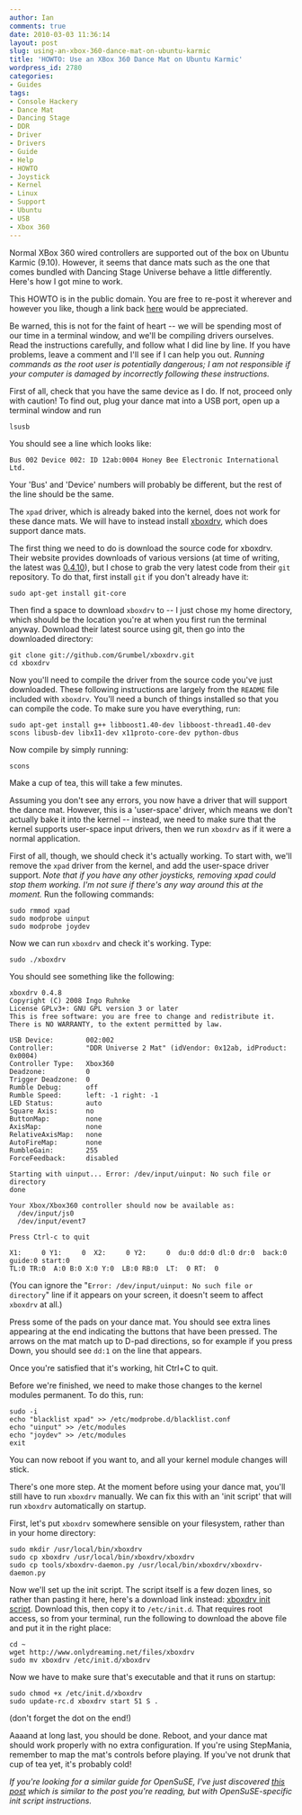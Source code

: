 ```yaml
---
author: Ian
comments: true
date: 2010-03-03 11:36:14
layout: post
slug: using-an-xbox-360-dance-mat-on-ubuntu-karmic
title: 'HOWTO: Use an XBox 360 Dance Mat on Ubuntu Karmic'
wordpress_id: 2780
categories:
- Guides
tags:
- Console Hackery
- Dance Mat
- Dancing Stage
- DDR
- Driver
- Drivers
- Guide
- Help
- HOWTO
- Joystick
- Kernel
- Linux
- Support
- Ubuntu
- USB
- Xbox 360
---
```


Normal XBox 360 wired controllers are supported out of the box on Ubuntu Karmic (9.10).  However, it seems that dance mats such as the one that comes bundled with Dancing Stage Universe behave a little differently.  Here's how I got mine to work.

This HOWTO is in the public domain.  You are free to re-post it wherever and however you like, though a link back [here](http://guides.ianrenton.com/using-an-xbox-360-dance-mat-on-ubuntu-karmic) would be appreciated.

Be warned, this is not for the faint of heart -- we will be spending most of our time in a terminal window, and we'll be compiling drivers ourselves.  Read the instructions carefully, and follow what I did line by line.  If you have problems, leave a comment and I'll see if I can help you out.  _Running commands as the root user is potentially dangerous; I am not responsible if your computer is damaged by incorrectly following these instructions._

First of all, check that you have the same device as I do.  If not, proceed only with caution!  To find out, plug your dance mat into a USB port, open up a terminal window and run

    
    lsusb


You should see a line which looks like:

    
    Bus 002 Device 002: ID 12ab:0004 Honey Bee Electronic International Ltd.


Your 'Bus' and 'Device' numbers will probably be different, but the rest of the line should be the same.

The `xpad` driver, which is already baked into the kernel, does not work for these dance mats.  We will have to instead install [xboxdrv](http://pingus.seul.org/~grumbel/xboxdrv/), which does support dance mats.

The first thing we need to do is download the source code for xboxdrv.  Their website provides downloads of various versions (at time of writing, the latest was [0.4.10](http://pingus.seul.org/~grumbel/xboxdrv/xboxdrv-linux-0.4.10.tar.bz2)), but I chose to grab the very latest code from their `git` repository.  To do that, first install `git` if you don't already have it:

    
    sudo apt-get install git-core


Then find a space to download `xboxdrv` to -- I just chose my home directory, which should be the location you're at when you first run the terminal anyway.  Download their latest source using git, then go into the downloaded directory:

    
    git clone git://github.com/Grumbel/xboxdrv.git
    cd xboxdrv


Now you'll need to compile the driver from the source code you've just downloaded.  These following instructions are largely from the `README` file included with `xboxdrv`.  You'll need a bunch of things installed so that you can compile the code.  To make sure you have everything, run:

    
    sudo apt-get install g++ libboost1.40-dev libboost-thread1.40-dev scons libusb-dev libx11-dev x11proto-core-dev python-dbus


Now compile by simply running:

    
    scons


Make a cup of tea, this will take a few minutes.

Assuming you don't see any errors, you now have a driver that will support the dance mat.  However, this is a 'user-space' driver, which means we don't actually bake it into the kernel -- instead, we need to make sure that the kernel supports user-space input drivers, then we run `xboxdrv` as if it were a normal application.

First of all, though, we should check it's actually working.  To start with, we'll remove the `xpad` driver from the kernel, and add the user-space driver support.  _Note that if you have any other joysticks, removing xpad could stop them working.  I'm not sure if there's any way around this at the moment._  Run the following commands:

    
    sudo rmmod xpad
    sudo modprobe uinput
    sudo modprobe joydev


Now we can run `xboxdrv` and check it's working.  Type:

    
    sudo ./xboxdrv


You should see something like the following:

    
    xboxdrv 0.4.8
    Copyright (C) 2008 Ingo Ruhnke 
    License GPLv3+: GNU GPL version 3 or later 
    This is free software: you are free to change and redistribute it.
    There is NO WARRANTY, to the extent permitted by law.
    
    USB Device:        002:002
    Controller:        "DDR Universe 2 Mat" (idVendor: 0x12ab, idProduct: 0x0004)
    Controller Type:   Xbox360
    Deadzone:          0
    Trigger Deadzone:  0
    Rumble Debug:      off
    Rumble Speed:      left: -1 right: -1
    LED Status:        auto
    Square Axis:       no
    ButtonMap:         none
    AxisMap:           none
    RelativeAxisMap:   none
    AutoFireMap:       none
    RumbleGain:        255
    ForceFeedback:     disabled
    
    Starting with uinput... Error: /dev/input/uinput: No such file or directory
    done
    
    Your Xbox/Xbox360 controller should now be available as:
      /dev/input/js0
      /dev/input/event7
    
    Press Ctrl-c to quit
    
    X1:     0 Y1:     0  X2:     0 Y2:     0  du:0 dd:0 dl:0 dr:0  back:0 guide:0 start:0
    TL:0 TR:0  A:0 B:0 X:0 Y:0  LB:0 RB:0  LT:  0 RT:  0


(You can ignore the "`Error: /dev/input/uinput: No such file or directory`" line if it appears on your screen, it doesn't seem to affect `xboxdrv` at all.)

Press some of the pads on your dance mat.  You should see extra lines appearing at the end indicating the buttons that have been pressed.  The arrows on the mat match up to D-pad directions, so for example if you press Down, you should see `dd:1` on the line that appears.

Once you're satisfied that it's working, hit Ctrl+C to quit.

Before we're finished, we need to make those changes to the kernel modules permanent.  To do this, run:

    
    sudo -i
    echo "blacklist xpad" >> /etc/modprobe.d/blacklist.conf
    echo "uinput" >> /etc/modules
    echo "joydev" >> /etc/modules
    exit


You can now reboot if you want to, and all your kernel module changes will stick.

There's one more step.  At the moment before using your dance mat, you'll still have to run `xboxdrv` manually.  We can fix this with an 'init script' that will run `xboxdrv` automatically on startup.

First, let's put `xboxdrv` somewhere sensible on your filesystem, rather than in your home directory:

    
    sudo mkdir /usr/local/bin/xboxdrv
    sudo cp xboxdrv /usr/local/bin/xboxdrv/xboxdrv
    sudo cp tools/xboxdrv-daemon.py /usr/local/bin/xboxdrv/xboxdrv-daemon.py


Now we'll set up the init script.  The script itself is a few dozen lines, so rather than pasting it here, here's a download link instead: [xboxdrv init script](http://www.onlydreaming.net/files/xboxdrv).  Download this, then copy it to `/etc/init.d`.  That requires root access, so from your terminal, run the following to download the above file and put it in the right place:

    
    cd ~
    wget http://www.onlydreaming.net/files/xboxdrv
    sudo mv xboxdrv /etc/init.d/xboxdrv


Now we have to make sure that's executable and that it runs on startup:

    
    sudo chmod +x /etc/init.d/xboxdrv
    sudo update-rc.d xboxdrv start 51 S .


(don't forget the dot on the end!)

Aaaand at long last, you should be done.  Reboot, and your dance mat should work properly with no extra configuration.  If you're using StepMania, remember to map the mat's controls before playing.  If you've not drunk that cup of tea yet, it's probably cold!

_If you're looking for a similar guide for OpenSuSE, I've just discovered [this post](http://forums.opensuse.org/hardware/415316-my-xbox-360-controller-controls-mouse.html#post1992693) which is similar to the post you're reading, but with OpenSuSE-specific init script instructions._
